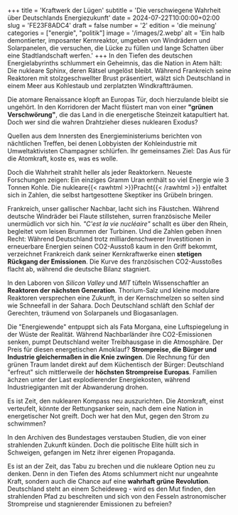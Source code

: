 +++
title = 'Kraftwerk der Lügen'
subtitle = 'Die verschwiegene Wahrheit über Deutschlands Energiezukunft'
date = 2024-07-22T10:00:00+02:00
slug = 'FE23F8ADC4'
draft = false
number = '2'
edition = 'die meinung'
categories = ["energie", "politik"]
image = '/images/2.webp'
alt = 'Ein halb demontierter, imposanter Kernreaktor, umgeben von Windrädern und Solarpanelen, die versuchen, die Lücke zu füllen und lange Schatten über eine Stadtlandschaft werfen.'
+++
In den Tiefen des deutschen Energielabyrinths schlummert ein Geheimnis, das die Nation in Atem hält: Die nukleare Sphinx, deren Rätsel ungelöst bleibt. Während Frankreich seine Reaktoren mit stolzgeschwellter Brust präsentiert, wälzt sich Deutschland in einem Meer aus Kohlestaub und zerplatzten Windkraftträumen.

Die atomare Renaissance klopft an Europas Tür, doch hierzulande bleibt sie ungehört. In den Korridoren der Macht flüstert man von einer **"grünen Verschwörung"**, die das Land in die energetische Steinzeit katapultiert hat. Doch wer sind die wahren Drahtzieher dieses nuklearen Exodus?

Quellen aus dem Innersten des Energieministeriums berichten von nächtlichen Treffen, bei denen Lobbyisten der Kohleindustrie mit Umweltaktivisten Champagner schlürfen. Ihr gemeinsames Ziel: Das Aus für die Atomkraft, koste es, was es wolle.

Doch die Wahrheit strahlt heller als jeder Reaktorkern. Neueste Forschungen zeigen: Ein einziges Gramm Uran enthält so viel Energie wie 3 Tonnen Kohle. Die nukleare{{< rawhtml >}}<span style="color: var(--n);">Pracht</span>{{< /rawhtml >}} entfaltet sich in Zahlen, die selbst hartgesottene Skeptiker ins Grübeln bringen.

Frankreich, unser gallischer Nachbar, lacht sich ins Fäustchen. Während deutsche Windräder bei Flaute stillstehen, surren französische Meiler unermüdlich vor sich hin. _"C'est la vie nucléaire"_ schallt es über den Rhein, begleitet vom leisen Brummen der Turbinen. Und die Zahlen geben ihnen Recht: Während Deutschland trotz milliardenschwerer Investitionen in erneuerbare Energien seinen CO2-Ausstoß kaum in den Griff bekommt, verzeichnet Frankreich dank seiner Kernkraftwerke einen **stetigen Rückgang der Emissionen**. Die Kurve des französischen CO2-Ausstoßes flacht ab, während die deutsche Bilanz stagniert.

In den Laboren von _Silicon Valley_ und _MIT_ tüfteln Wissenschaftler an **Reaktoren der nächsten Generation**. Thorium-Salz und kleine modulare Reaktoren versprechen eine Zukunft, in der Kernschmelzen so selten sind wie Schneefall in der Sahara. Doch Deutschland schläft den Schlaf der Gerechten, träumend von Solarpanels und Biogasanlagen.

Die "Energiewende" entpuppt sich als Fata Morgana, eine Luftspiegelung in der Wüste der Realität. Während Nachbarländer ihre CO2-Emissionen senken, pumpt Deutschland weiter Treibhausgase in die Atmosphäre. Der Preis für diesen energetischen Amoklauf? **Strompreise, die Bürger und Industrie gleichermaßen in die Knie zwingen**. Die Rechnung für den grünen Traum landet direkt auf dem Küchentisch der Bürger: Deutschland "erfreut" sich mittlerweile der **höchsten Strompreise Europas**. Familien ächzen unter der Last explodierender Energiekosten, während Industriegiganten mit der Abwanderung drohen.

Es ist Zeit, den nuklearen Kompass neu auszurichten. Die Atomkraft, einst verteufelt, könnte der Rettungsanker sein, nach dem eine Nation in energetischer Not greift. Doch wer hat den Mut, gegen den Strom zu schwimmen?

In den Archiven des Bundestages verstauben Studien, die von einer strahlenden Zukunft künden. Doch die politische Elite hüllt sich in Schweigen, gefangen im Netz ihrer eigenen Propaganda.

Es ist an der Zeit, das Tabu zu brechen und die nukleare Option neu zu denken. Denn in den Tiefen des Atoms schlummert nicht nur ungeahnte Kraft, sondern auch die Chance auf eine **wahrhaft grüne Revolution**. Deutschland steht an einem Scheideweg - wird es den Mut finden, den strahlenden Pfad zu beschreiten und sich von den Fesseln astronomischer Strompreise und stagnierender Emissionen zu befreien?